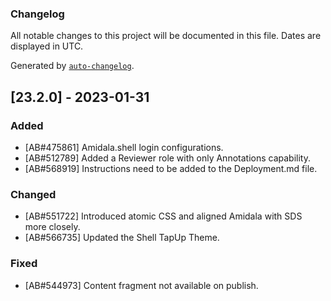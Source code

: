 ### Changelog

All notable changes to this project will be documented in this file. Dates are displayed in UTC.

Generated by [`auto-changelog`](https://github.com/CookPete/auto-changelog).

## [23.2.0] - 2023-01-31

### Added

- [AB#475861] Amidala.shell login configurations.
- [AB#512789] Added a Reviewer role with only Annotations capability.
- [AB#568919] Instructions need to be added to the Deployment.md file.

### Changed

- [AB#551722] Introduced atomic CSS and aligned Amidala with SDS more closely.
- [AB#566735] Updated the Shell TapUp Theme.

### Fixed

- [AB#544973] Content fragment not available on publish.
